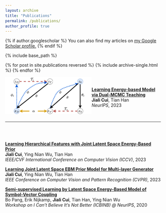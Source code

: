 ```yaml
---
layout: archive
title: "Publications"
permalink: /publications/
author_profile: true
---
```


{% if author.googlescholar %}
  You can also find my articles on <u><a href="{{author.googlescholar}}">my Google Scholar profile</a>.</u>
{% endif %}

{% include base_path %}

{% for post in site.publications reversed %}
  {% include archive-single.html %}
{% endfor %}

<img align="left" width="280" src="/images/twoMCMC.png" />

<br>

[**Learning Energy-based Model via Dual-MCMC Teaching**](https://jcui1224.github.io/dual-MCMC-proj/)
<br>
**Jiali Cui**, Tian Han <br> 
*NeurIPS*, 2023

<br>

---

<br><br>

[**Learning Hierarchical Features with Joint Latent Space Energy-Based Prior**](https://jcui1224.github.io/hierarchical-representation-ebm-proj/)
<br>
**Jiali Cui**, Ying Nian Wu, Tian Han <br> 
*IEEE/CVF International Conference on Computer Vision (ICCV)*, 2023

[**Learning Joint Latent Space EBM Prior Model for Multi-layer Generator**](https://jcui1224.github.io/hierarchical-joint-ebm-proj/)
<br>
**Jiali Cui**, Ying Nian Wu, Tian Han <br> 
*IEEE Conference on Computer Vision and Pattern Recognition (CVPR)*, 2023

[**Semi-supervised Learning by Latent Space Energy-Based Model of Symbol-Vector Coupling**](https://arxiv.org/pdf/2010.09359.pdf)
<br>
Bo Pang, Erik Nijkamp, **Jiali Cui**, Tian Han, Ying Nian Wu <br> 
*Workshop on I Can’t Believe It’s Not Better (ICBINB) @ NeurIPS*, 2020
